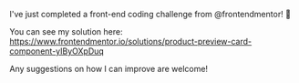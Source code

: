 I've just completed a front-end coding challenge from @frontendmentor! 🎉

You can see my solution here: https://www.frontendmentor.io/solutions/product-preview-card-component-yIByOXpDuq

Any suggestions on how I can improve are welcome!

